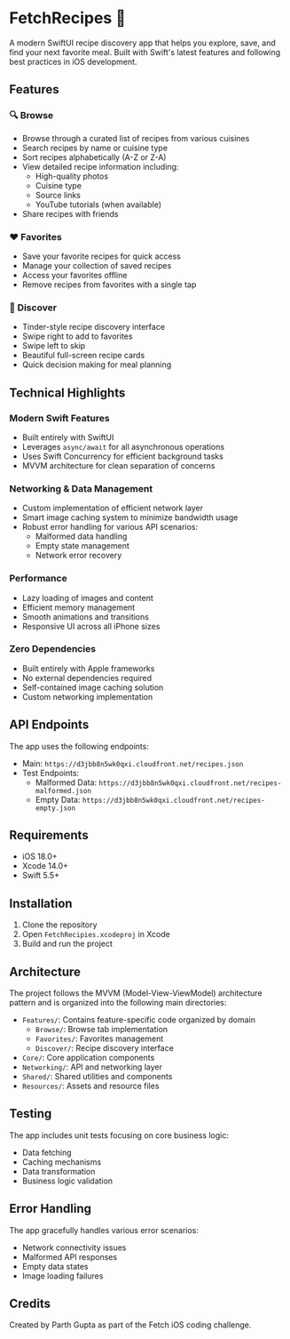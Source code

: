 # FetchRecipes 🍳

A modern SwiftUI recipe discovery app that helps you explore, save, and find your next favorite meal. Built with Swift's latest features and following best practices in iOS development.

## Features

### 🔍 Browse

- Browse through a curated list of recipes from various cuisines
- Search recipes by name or cuisine type
- Sort recipes alphabetically (A-Z or Z-A)
- View detailed recipe information including:
  - High-quality photos
  - Cuisine type
  - Source links
  - YouTube tutorials (when available)
- Share recipes with friends

### ❤️ Favorites

- Save your favorite recipes for quick access
- Manage your collection of saved recipes
- Access your favorites offline
- Remove recipes from favorites with a single tap

### 🎲 Discover

- Tinder-style recipe discovery interface
- Swipe right to add to favorites
- Swipe left to skip
- Beautiful full-screen recipe cards
- Quick decision making for meal planning

## Technical Highlights

### Modern Swift Features

- Built entirely with SwiftUI
- Leverages `async/await` for all asynchronous operations
- Uses Swift Concurrency for efficient background tasks
- MVVM architecture for clean separation of concerns

### Networking & Data Management

- Custom implementation of efficient network layer
- Smart image caching system to minimize bandwidth usage
- Robust error handling for various API scenarios:
  - Malformed data handling
  - Empty state management
  - Network error recovery

### Performance

- Lazy loading of images and content
- Efficient memory management
- Smooth animations and transitions
- Responsive UI across all iPhone sizes

### Zero Dependencies

- Built entirely with Apple frameworks
- No external dependencies required
- Self-contained image caching solution
- Custom networking implementation

## API Endpoints

The app uses the following endpoints:

- Main: `https://d3jbb8n5wk0qxi.cloudfront.net/recipes.json`
- Test Endpoints:
  - Malformed Data: `https://d3jbb8n5wk0qxi.cloudfront.net/recipes-malformed.json`
  - Empty Data: `https://d3jbb8n5wk0qxi.cloudfront.net/recipes-empty.json`

## Requirements

- iOS 18.0+
- Xcode 14.0+
- Swift 5.5+

## Installation

1. Clone the repository
2. Open `FetchRecipies.xcodeproj` in Xcode
3. Build and run the project

## Architecture

The project follows the MVVM (Model-View-ViewModel) architecture pattern and is organized into the following main directories:

- `Features/`: Contains feature-specific code organized by domain
  - `Browse/`: Browse tab implementation
  - `Favorites/`: Favorites management
  - `Discover/`: Recipe discovery interface
- `Core/`: Core application components
- `Networking/`: API and networking layer
- `Shared/`: Shared utilities and components
- `Resources/`: Assets and resource files

## Testing

The app includes unit tests focusing on core business logic:
- Data fetching
- Caching mechanisms
- Data transformation
- Business logic validation

## Error Handling

The app gracefully handles various error scenarios:

- Network connectivity issues
- Malformed API responses
- Empty data states
- Image loading failures

## Credits

Created by Parth Gupta as part of the Fetch iOS coding challenge.
